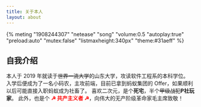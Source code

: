 ```yaml
---
title: 关于本人
layout: about
---
```


{% meting "1908244307" "netease" "song" "volume:0.5 "autoplay:true" "preload:auto" "mutex:false" "listmaxheight:340px" "theme:#31aeff" %}

## 自我介绍

本人于 2019 年就读于<del>世界一流大学</del>的山东大学，攻读软件工程系的本科学位。
入学后便成为了一名小码农，主攻前端，目前已拿到蚂蚁集团的 Offer，如果顺利以后可能直接入职蚂蚁成为社畜了。
喜欢二次元，是个**死宅**，半个<del>甲级战犯</del><b>P</b>**社玩家**。
此外，也是个 <span style="color: red">**☭ 共产主义者 ☭**</span>，向伟大的无产阶级革命家毛主席致敬！
